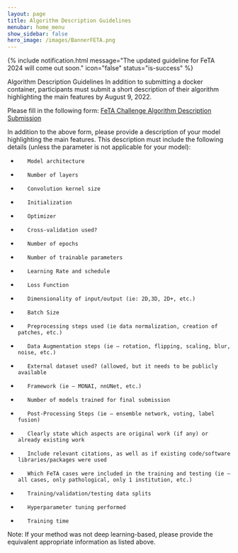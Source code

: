 ```yaml
---
layout: page
title: Algorithm Description Guidelines
menubar: home_menu
show_sidebar: false
hero_image: /images/BannerFETA.png
---
```


{% include notification.html
message="The updated guideline for FeTA 2024 will come out soon."
icon="false"
status="is-success" %}


Algorithm Description Guidelines
In addition to submitting a docker container, participants must submit a short description of their algorithm highlighting the main features by August 9, 2022. 

Please fill in the following form: [FeTA Challenge Algorithm Description Submission](https://www.synapse.org/Portal/filehandle?ownerId=syn25649159&ownerType=ENTITY&fileName=Algorithm_submission_instructions.docx&preview=false&wikiId=610007)

In addition to the above form, please provide a description of your model highlighting the main features. This description must include the following details (unless the parameter is not applicable for your model):

-        Model architecture

-        Number of layers

-        Convolution kernel size

-        Initialization

-        Optimizer

-        Cross-validation used?

-        Number of epochs

-        Number of trainable parameters

-        Learning Rate and schedule

-        Loss Function

-        Dimensionality of input/output (ie: 2D,3D, 2D+, etc.)

-        Batch Size

-        Preprocessing steps used (ie data normalization, creation of patches, etc.)

-        Data Augmentation steps (ie – rotation, flipping, scaling, blur, noise, etc.)

-        External dataset used? (allowed, but it needs to be publicly available

-        Framework (ie – MONAI, nnUNet, etc.)

-        Number of models trained for final submission

-        Post-Processing Steps (ie – ensemble network, voting, label fusion)

-        Clearly state which aspects are original work (if any) or already existing work

-        Include relevant citations, as well as if existing code/software libraries/packages were used

-        Which FeTA cases were included in the training and testing (ie – all cases, only pathological, only 1 institution, etc.)

-        Training/validation/testing data splits

-        Hyperparameter tuning performed

-        Training time

 

Note: If your method was not deep learning-based, please provide the equivalent appropriate information as listed above. 